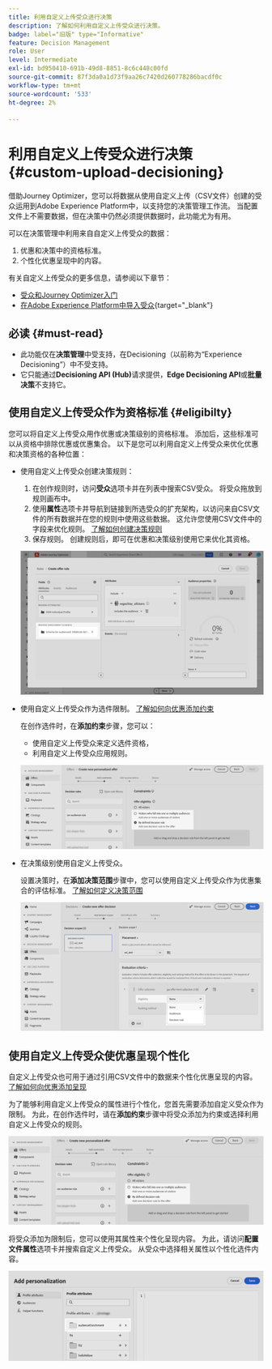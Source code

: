 ```yaml
---
title: 利用自定义上传受众进行决策
description: 了解如何利用自定义上传受众进行决策。
badge: label="旧版" type="Informative"
feature: Decision Management
role: User
level: Intermediate
exl-id: bd950410-691b-49d8-8851-8c6c448c00fd
source-git-commit: 87f3da0a1d73f9aa26c7420d260778286bacdf0c
workflow-type: tm+mt
source-wordcount: '533'
ht-degree: 2%

---
```


# 利用自定义上传受众进行决策 {#custom-upload-decisioning}

借助Journey Optimizer，您可以将数据从使用自定义上传（CSV文件）创建的受众运用到Adobe Experience Platform中，以支持您的决策管理工作流。 当配置文件上不需要数据，但在决策中仍然必须提供数据时，此功能尤为有用。

可以在决策管理中利用来自自定义上传受众的数据：

1. 优惠和决策中的资格标准。
2. 个性化优惠呈现中的内容。

有关自定义上传受众的更多信息，请参阅以下章节：
* [受众和Journey Optimizer入门](../audience/about-audiences.md)
* [在Adobe Experience Platform中导入受众](https://experienceleague.adobe.com/zh-hans/docs/experience-platform/segmentation/ui/audience-portal#import-audience){target="_blank"}

## 必读 {#must-read}

* 此功能仅在&#x200B;**决策管理**&#x200B;中受支持，在Decisioning（以前称为“Experience Decisioning”）中不受支持。
* 它只能通过&#x200B;**Decisioning API (Hub)**&#x200B;请求提供，**Edge Decisioning API**&#x200B;或&#x200B;**批量决策**&#x200B;不支持它。
 

## 使用自定义上传受众作为资格标准 {#eligibilty}

您可以将自定义上传受众用作优惠或决策级别的资格标准。 添加后，这些标准可以从资格中排除优惠或优惠集合。 以下是您可以利用自定义上传受众来优化优惠和决策资格的各种位置：

* 使用自定义上传受众创建决策规则：

   1. 在创作规则时，访问&#x200B;**受众**&#x200B;选项卡并在列表中搜索CSV受众。 将受众拖放到规则画布中。
   1. 使用&#x200B;**属性**&#x200B;选项卡并导航到链接到所选受众的扩充架构，以访问来自CSV文件的所有数据并在您的规则中使用这些数据。 这允许您使用CSV文件中的字段来优化规则。 [了解如何创建决策规则](../offers/offer-library/creating-decision-rules.md)
   1. 保存规则。 创建规则后，即可在优惠和决策级别使用它来优化其资格。

  ![](assets/csv-rule.png)

* 使用自定义上传受众作为选件限制。 [了解如何向优惠添加约束](../offers/offer-library/add-constraints.md)

  在创作选件时，在&#x200B;**添加约束**&#x200B;步骤，您可以：

   * 使用自定义上传受众来定义选件资格，
   * 利用自定义上传受众应用规则。

  ![](assets/csv-offer.png)

* 在决策级别使用自定义上传受众。

  设置决策时，在&#x200B;**添加决策范围**&#x200B;步骤中，您可以使用自定义上传受众作为优惠集合的评估标准。 [了解如何定义决策范围](../offers/offer-activities/create-offer-activities.md#add-decision-scopes)

  ![](assets/csv-decision.png)

## 使用自定义上传受众使优惠呈现个性化

自定义上传受众也可用于通过引用CSV文件中的数据来个性化优惠呈现的内容。 [了解如何向优惠添加呈现](../offers/offer-library/add-representations.md)

为了能够利用自定义上传受众的属性进行个性化，您首先需要添加自定义受众作为限制。 为此，在创作选件时，请在&#x200B;**添加约束**&#x200B;步骤中将受众添加为约束或选择利用自定义上传受众的规则。

![](assets/csv-offer.png)

将受众添加为限制后，您可以使用其属性来个性化呈现内容。 为此，请访问&#x200B;**配置文件属性**&#x200B;选项卡并搜索自定义上传受众。 从受众中选择相关属性以个性化选件内容。

![](assets/csv-perso.png)
